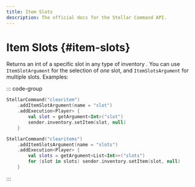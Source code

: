 ```yaml
---
title: Item Slots
description: The official docs for the Stellar Command API.
---
```


# Item Slots {#item-slots}

Returns an int of a specific slot in any type of inventory . You can use `ItemSlotArgument` for the selection of _one_ slot, and `ItemSlotsArgument` for multiple slots. Examples:

::: code-group
```Kotlin [Slot]
StellarCommand("clearitem")
    .addItemSlotArgument(name = "slot")
    .addExecution<Player> {
        val slot = getArgument<Int>("slot")
        sender.inventory.setItem(slot, null)
    }
```
```Kotlin [Slots]
StellarCommand("clearitems")
    .addItemSlotsArgument(name = "slots")
    .addExecution<Player> {
        val slots = getArgument<List<Int>>("slots")
        for (slot in slots) sender.inventory.setItem(slot, null)
    }
```
:::